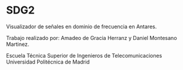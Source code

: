 # SDG2
Visualizador de señales en dominio de frecuencia en Antares.

Trabajo realizado por: Amadeo de Gracia Herranz y Daniel Montesano Martinez.

Escuela Técnica Superior de Ingenieros de Telecomunicaciones
Universidad Politécnica de Madrid

